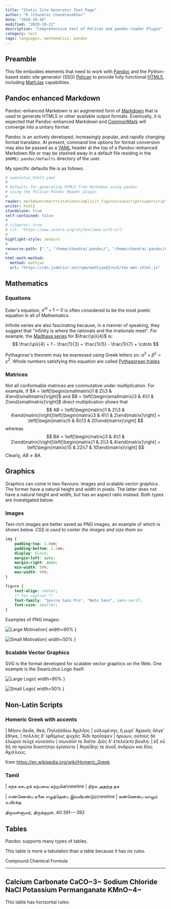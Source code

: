 ```yaml
---
title: "Static Site Generator Test Page"
author: "R (Chandra) Chandrasekhar"
date: "2020-10-16"
modified: "2020-10-21"
description: "Comprehensive test of Pelican and pandoc-reader Plugin"
category: test
tags: languages, mathematics, pandoc
---
```


## Preamble

This file embodies elements that need to work with [Pandoc][pandoc] and the Python-based static site generator (SSG) [Pelican][pelican] to provide fully functional [HTML5][html5], including [MathJax][mathjax] capabilities.

[pandoc]: https://pandoc.org/
[pelican]: https://blog.getpelican.com/
[html5]: https://html.spec.whatwg.org/
[mathjax]: https://www.mathjax.org/

## Pandoc enhanced Markdown

Pandoc-enhanced Markdown is an augmented form of [Markdown][markdown] that is used to generate HTML5 or other available output formats. Eventually, it is expected that Pandoc-enhanced Markdown and [CommonMark][commonmark] will converge into a unitary format.

[markdown]: https://daringfireball.net/projects/markdown/syntax
[commonmark]: https://commonmark.org/

Pandoc is an actively developed, increasingly popular, and rapidly changing format translator. At present, command line options for format conversion may also be passed as a [YAML][yaml] header at the top of a Pandoc-enhanced Markdown file or may be stashed away in a default file residing in the `$HOME/.pandoc/defaults` directory of the user.

[yaml]: https://yaml.org/

My specific defaults file is as follows:

~~~yaml
# swanlotus_html5.yaml
#
# Defaults for generating HTML5 from Markdown using pandoc
# using the Pelican Pandoc Reader plugin
#
reader: markdown+smart+citations+implicit_figures+subscript+superscript
writer: html5
standalone: true
self-contained: false
#
# citeproc: true
# csl: "https://www.zotero.org/styles/ieee-with-url"
#
highlight-style: zenburn
#
resource-path: [".", "/home/chandra/.pandoc/", "/home/chandra/.pandoc/defaults"]
#
html-math-method:
  method: mathjax
  url: "https://cdn.jsdelivr.net/npm/mathjax@3/es5/tex-mml-chtml.js"
~~~

## Mathematics

### Equations

Euler's equation, $e^{\pi i} + 1 = 0$ is often considered to be the most poetic equation in all of Mathematics.

Infinite series are also fascinating because, in a manner of speaking, they suggest that "infinity is where the rationals and the irrationals meet". For example, the [Madhava series][madhava] for $\frac{\pi}{4}$ is:
$$
\frac{\pi}{4} = 1 - \frac{1}{3} + \frac{1}{5} - \frac{1}{7} + \cdots
$$

[madhava]: https://en.wikipedia.org/wiki/Madhava_series

Pythagoras's theorem may be expressed using Greek letters so:
$\alpha^{2} + \beta^{2} = \gamma^{2}$. Whole numbers satisfying this equation are called [Pythagorean triples][pythtriples]

[pythtriples]: https://mathworld.wolfram.com/PythagoreanTriple.html

### Matrices

Not all conformable matrices are commutative under multiplication. For example, if $A = \left[\begin{smallmatrix}1 & 2\\3 & 4\end{smallmatrix}\right]$ and $B = \left[\begin{smallmatrix}3 & 4\\1 & 2\end{smallmatrix}\right]$ direct multiplication shows that
$$
AB = \left[\begin{matrix}1 & 2\\3 & 4\end{matrix}\right]\left[\begin{matrix}3 & 4\\1 & 2\end{matrix}\right] = \left[\begin{matrix}5 & 8\\13 & 20\end{matrix}\right]
$$
whereas
$$
BA = \left[\begin{matrix}3 & 4\\1 & 2\end{matrix}\right]\left[\begin{matrix}1 & 2\\3 & 4\end{matrix}\right] = \left[\begin{matrix}15 & 22\\7 & 10\end{matrix}\right]
$$
Clearly, $AB\neq BA$.

## Graphics

Graphics can come in two flavours: images and scalable vector graphics. The former have a natural height and width in pixels. The latter does not have a natural height and width, but has an aspect ratio instead. Both types are investigated below.

### Images

Text-rich images are better saved as PNG images, an example of which is shown below. *CSS is used to center the images and size them so:*

~~~css
img {
    padding-top: 1.0em;
    padding-bottom: 1.5em;
    display: block;
    margin-left: auto;
    margin-right: auto;
    min-width: 50%;
    max-width: 90%;
}

figure {
    text-align: center;
    /* For caption */
    font-family: "Source Sans Pro", "Noto Sans", sans-serif;
    font-size: smaller;
}
~~~

Examples of PNG images:

![Large Motivation]({attach}images/motivation.png){ width=90% }

![Small Motivation]({attach}images/motivation.png){ width=50% }

### Scalable Vector Graphics

SVG is the format developed for scalable vector graphics on the Web. One example is the SwanLotus Logo itself:

![Large Logo]({attach}images/swanlotus.svg){ width=90% }

![Small Logo]({attach}images/swanlotus.svg){ width=50% }

## Non-Latin Scripts

### Homeric Greek with accents

| Μῆνιν ἄειδε, θεά, Πηληϊάδεω Ἀχιλῆος
| οὐλομένην, ἣ μυρί’ Ἀχαιοῖς ἄλγε’ ἔθηκε,
| πολλὰς δ’ ἰφθίμους ψυχὰς Ἄϊδι προΐαψεν
| ἡρώων, αὐτοὺς δὲ ἑλώρια τεῦχε κύνεσσιν
| οἰωνοῖσί τε δαῖτα· Διὸς δ’ ἐτελείετο βουλή·
| ἐξ οὗ δὴ τὰ πρῶτα διαστήτην ἐρίσαντε
| Ἀτρεΐδης τε ἄναξ ἀνδρῶν καὶ δῖος Ἀχιλλεύς.

from <https://en.wikipedia.org/wiki/Homeric_Greek>

### Tamil

| கற்க கசடறக் கற்பவை கற்றபின்\newline
| நிற்க அதற்கு தக

| எண்ணென்ப ஏனை எழுத்தென்ப இவ்விரண்டும்\newline
| கண்ணென்ப வாழும் உயிர்க்கு

திருவள்ளுவர், திருக்குறள், 40:391---392

## Tables

Pandoc supports many types of tables.

This table is more a tabulation than a table because it has no rules.

Compound                    Chemical Formula
----------------------      ----------------
Calcium Carbonate           CaCO~3~
Sodium Chloride             NaCl
Potassium Permanganate      KMnO~4~
---------------------------------------------

This table has horizontal rules:
